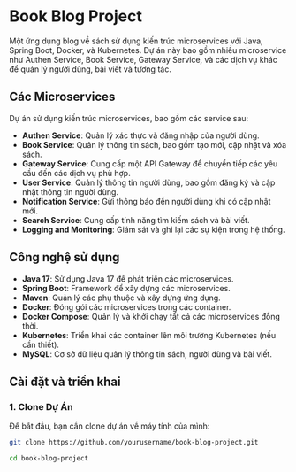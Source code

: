 # Book Blog Project

Một ứng dụng blog về sách sử dụng kiến trúc microservices với Java, Spring Boot, Docker, và Kubernetes. Dự án này bao gồm nhiều microservice như Authen Service, Book Service, Gateway Service, và các dịch vụ khác để quản lý người dùng, bài viết và tương tác.

## Các Microservices

Dự án sử dụng kiến trúc microservices, bao gồm các service sau:

- **Authen Service**: Quản lý xác thực và đăng nhập của người dùng.
- **Book Service**: Quản lý thông tin sách, bao gồm tạo mới, cập nhật và xóa sách.
- **Gateway Service**: Cung cấp một API Gateway để chuyển tiếp các yêu cầu đến các dịch vụ phù hợp.
- **User Service**: Quản lý thông tin người dùng, bao gồm đăng ký và cập nhật thông tin người dùng.
- **Notification Service**: Gửi thông báo đến người dùng khi có cập nhật mới.
- **Search Service**: Cung cấp tính năng tìm kiếm sách và bài viết.
- **Logging and Monitoring**: Giám sát và ghi lại các sự kiện trong hệ thống.

## Công nghệ sử dụng

- **Java 17**: Sử dụng Java 17 để phát triển các microservices.
- **Spring Boot**: Framework để xây dựng các microservices.
- **Maven**: Quản lý các phụ thuộc và xây dựng ứng dụng.
- **Docker**: Đóng gói các microservices trong các container.
- **Docker Compose**: Quản lý và khởi chạy tất cả các microservices đồng thời.
- **Kubernetes**: Triển khai các container lên môi trường Kubernetes (nếu cần thiết).
- **MySQL**: Cơ sở dữ liệu quản lý thông tin sách, người dùng và bài viết.

## Cài đặt và triển khai

### 1. **Clone Dự Án**

Để bắt đầu, bạn cần clone dự án về máy tính của mình:

```bash
git clone https://github.com/yourusername/book-blog-project.git

cd book-blog-project
